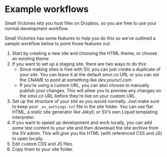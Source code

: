 # Example workflows

Small Victories lets you host files on Dropbox, so you are free to use your normal development workflow.

Small Victories has some features to help you do this so we’ve outlined a sample workflow below to point those features out:

1. Start by creating a new site and choosing the HTML theme, or choose an existing theme
2. If you want to set up a staging site, there are two ways to do this:
	- Since making sites is free with SV, you can just create a duplicate of your site. You can leave it at the default *smvi.co* URL or you can set the CNAME to point at something like *dev.yoururl.com*
	- If you’re using a custom URL, you can also choose to manually publish your changes. This will allow you to preview any changes on the *smvi.co* URL before they’re live on your custom URL.
3. Set up the structure of your site as you would normally. Just make sure to keep your `_sv_settings.txt` file in the site folder. You can use flat HTML, a static site generator like Jekyll, or SV’s own Liquid templating interpreter.
4. If you want to speed up development and work locally, you can add some test content to your site and then download the site archive from the SV admin. This will give you the HTML (with referenced CSS and JS) to open locally.
5. Edit custom CSS and JS files.
6. Copy them to your site folder.